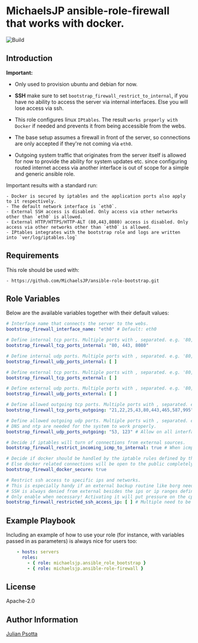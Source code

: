 MichaelsJP ansible-role-firewall that works with docker.
=========
![Build](https://github.com/MichaelsJP/ansible-role-firewall/workflows/Ansible%20Role%20Firewall%20Build/badge.svg)


Introduction
------------
**Important:**

- Only used to provision ubuntu and debian for now.
- **SSH** make sure to set `bootstrap_firewall_restrict_to_internal`, if you have no ability to access the server via
  internal interfaces. Else you will lose access via ssh.

- This role configures linux `IPtables`. The result `works properly with Docker` if needed and prevents it from being
  accessible from the webs.
- The base setup assumes a firewall in front of the server, so connections are only accepted if they're not coming
  via `eth0`.
- Outgoing system traffic that originates from the server itself is allowed for now to provide the ability for system
  updates etc. since configuring routed internet access via another interface is out of scope for a simple and generic
  ansible role.

Important results with a standard run:

```text
- Docker is secured by iptables and the application ports also apply to it respectively.
- The default network interface is `eth0`.
- External SSH access is disabled. Only access via other networks other than `eth0` is allowed.
- External HTTP/HTTPS/HTTP-ALT (80,443,8080) access is disabled. Only access via other networks other than `eth0` is allowed.
- IPtables integrates with the bootstrap role and logs are written into `ver/log/iptables.log`

```

Requirements
------------
This role should be used with:

```text
- https://github.com/MichaelsJP/ansible-role-bootstrap.git
```

Role Variables
--------------
Below are the available variables together with their default values:

```yaml
# Interface name that connects the server to the webs.
bootstrap_firewall_interface_name: "eth0" # Default: eth0

# Define internal tcp ports. Multiple ports with , separated. e.g. '80, 443, 8080'.
bootstrap_firewall_tcp_ports_internal: "80, 443, 8080"

# Define internal udp ports. Multiple ports with , separated. e.g. '80, 443, 8080'.
bootstrap_firewall_udp_ports_internal: [ ]

# Define external tcp ports. Multiple ports with , separated. e.g. '80, 443, 8080'.
bootstrap_firewall_tcp_ports_external: [ ]

# Define external udp ports. Multiple ports with , separated. e.g. '80, 443, 8080'.
bootstrap_firewall_udp_ports_external: [ ]

# Define allowed outgoing tcp ports. Multiple ports with , separated. e.g. '80, 443, 8080'.
bootstrap_firewall_tcp_ports_outgoing: "21,22,25,43,80,443,465,587,995" # Allow on all interfaces. Default: (SSH,FTP,STMP,WHOIS,HTTP,HTTPS,SMTPS,SUBMISSION,POP3S)

# Define allowed outgoing udp ports. Multiple ports with , separated. e.g. '80, 443, 8080'.
# DNS and ntp are needed for the system to work properly.
bootstrap_firewall_udp_ports_outgoing: "53, 123" # Allow on all interfaces. Default: (dns, ntp)

# Decide if iptables will turn of connections from external sources.
bootstrap_firewall_restrict_incoming_icmp_to_internal: true # When icmp is reachable and not dropped, the outside knows the server is not reachable but online and botnets will continue hammering it.

# Decide if docker should be handled by the iptable rules defined by this role. (Heavily recommended!)
# Else docker related connections will be open to the public completely.
bootstrap_firewall_docker_secure: true

# Restrict ssh access to specific ips and networks.
# This is especially handy if an external backup routine like borg needs SSH access from a static ip.
# SSH is always denied from external besides the ips or ip ranges defined below.
# Only enable when necessary! Activating it will put pressure on the cpu, when checking ssh requests against ip addresses.
bootstrap_firewall_restricted_ssh_access_ip: [ ] # Multiple need to be separated with commas. e.g. -s 0.0.0.0,127.0.0.1/8.

```

Example Playbook
----------------

Including an example of how to use your role (for instance, with variables passed in as parameters) is always nice for
users too:

```yaml
    - hosts: servers
      roles:
        - { role: michaelsjp.ansible_role_bootstrap }
        - { role: michaelsjp.ansible-role-firewall }
```

License
-------

Apache-2.0

Author Information
------------------

[Julian Psotta](https://github.com/MichaelsJP)
